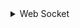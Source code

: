 <details>
<summary>Web Socket</summary>
<div>

#### 먼저 web socket이란?
- 두 프로그램 간의 메시지를 교환하기 위한 통신 방법중 하나

### 서버와 유저가 데이터를 주고 받으려면?
-> http 요청

<br>
주식 거래소 처럼 2초마다 가격을 업데이트 하는 일이 생긴다면? 계속 요청을 보내서 응답을 받는건 매우 비효율적
(이렇게 일정 주기로 통신하여 가져오는 방법을 Polling 이라한다.)
<br>
여기서 우리는 통상적으로 client가 요청을 보내는 경우에만 server가 응답하는 단방향 통신을 했었다.


### 해결책

1. Server-Sent Event
   1. http 통신을 종료안하고 계속 유지
   2. 단점으로는 서버만 일방적으로 메시지 보냄
2. Web Socket
   3. 양방향 통신 가능
   4. 실시간 네트워킹
   5. 연결 지향

### 양방향 통신 이란?
- 데이터 송수신을 동시에 처리할 수 있는 통신 방법
### 실시간 네트워킹 이란?
- 웹 환경에서 연속된 데이터를 빠르게 노출(채팅, 주식 등등)

#### 문제점
- 서버와 클라이언트 간의 socket 연결을 유지하는 것 자체가 비용이 많이든다.
- 오래된 버전의 웹 브라우저는 지원하지 않는다.

### WebSocket 동작 원리
- Client에서 연결요청을 보내고 서버가 요청에 응답을 한다 (응답 코드 101 성공)
- 여기까지가 Opening HandShake
- 다음 과정은 데이터를 전송할 수 있게된다. 이때 서로 살아있는지 확인하기 위해 heatbeat 패킷을 보내며 주기적 확인
- 이 과정을 Data transfer 이라한다.
- 모든 전송 과정이 끝나면 커넥션 종료를 위해 Client 또는 Server가 Closing handshake를 시작한다는 컨트롤 프레임 전송을 하게 되고, 응답으로 close 프레임을 전송하며 웹소켓이 종료됩니다.

</div>
</details>